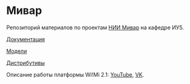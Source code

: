 # Мивар

Репозиторий материалов по проектам [НИИ Мивар](https://mivar.org/) на кафедре ИУ5.

[Документация](./guides)

[Модели](./models)

[Дистрибутивы](./software)

Описание работы платформы Wi!Mi 2.1: [YouTube](https://youtu.be/PelNefLfWhQ), [VK](https://vk.com/video-95060986_456239053). 
